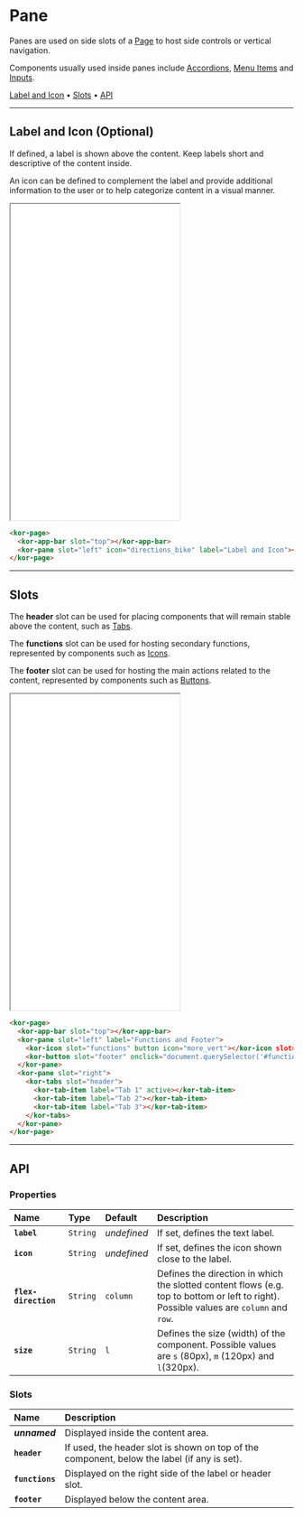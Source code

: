# Pane

Panes are used on side slots of a [Page](components/page) to host side controls or vertical navigation. 

Components usually used inside panes include [Accordions](components/accordion), [Menu Items](components/menu-item) and [Inputs](components/input).

[Label and Icon](components/pane#label-and-icon-(optional)) • [Slots](components/pane#slots) • [API](components/pane#api)

---

## Label and Icon (Optional)

If defined, a label is shown above the content. Keep labels short and descriptive of the content inside.

An icon can be defined to complement the label and provide additional information to the user or to help categorize content in a visual manner.

<iframe src="./assets/docs/components/pane/label-and-icon.html" height="560px"></iframe>

```html
<kor-page>
  <kor-app-bar slot="top"></kor-app-bar>
  <kor-pane slot="left" icon="directions_bike" label="Label and Icon"></kor-pane>
</kor-page>
```

---

## Slots

The **header** slot can be used for placing components that will remain stable above the content, such as [Tabs](components/tabs).

The **functions** slot can be used for hosting secondary functions, represented by components such as [Icons](components/icon).

The **footer** slot can be used for hosting the main actions related to the content, represented by components such as [Buttons](components/button).

<iframe src="./assets/docs/components/pane/slots.html" height="560px"></iframe>

```html
<kor-page>
  <kor-app-bar slot="top"></kor-app-bar>
  <kor-pane slot="left" label="Functions and Footer">
    <kor-icon slot="functions" button icon="more_vert"></kor-icon slot="functions">
    <kor-button slot="footer" onclick="document.querySelector('#functions-and-footer').visible = false"></kor-button>
  </kor-pane>
  <kor-pane slot="right">
    <kor-tabs slot="header">
      <kor-tab-item label="Tab 1" active></kor-tab-item>
      <kor-tab-item label="Tab 2"></kor-tab-item>
      <kor-tab-item label="Tab 3"></kor-tab-item>
    </kor-tabs>
  </kor-pane>
</kor-page>
```

---

## API

### Properties

| Name | Type | Default | Description |
| :-- | :-- | :-- | :-- |
| **`label`** | `String` | _undefined_ | If set, defines the text label. |
| **`icon`** | `String` | _undefined_ | If set, defines the icon shown close to the label. |
| **`flex-direction`** | `String` | `column` | Defines the direction in which the slotted content flows (e.g. top to bottom or left to right). Possible values are `column` and `row`. |
| **`size`** | `String` | `l` | Defines the size (width) of the component. Possible values are `s` (80px), `m` (120px) and `l`(320px). |

### Slots

| Name | Description |
| :-- | :-- |
| **_unnamed_** | Displayed inside the content area. |
| **`header`** | If used, the header slot is shown on top of the component, below the label (if any is set). |
| **`functions`** | Displayed on the right side of the label or header slot. |
| **`footer`** | Displayed below the content area. |
